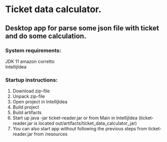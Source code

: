 # Ticket data calculator.
## Desktop app for parse some json file with ticket and do some calculation.

### System requirements:
JDK 11 amazon corretto  
IntellijIdea

### Startup instructions:
1. Download zip-file
2. Unpack zip-file
3. Open project in IntellijIdea
4. Build project
5. Build artifacts
6. Start up java -jar ticket-reader.jar or from Main in IntellijIdea
   (ticket-reader.jar is located out/artifacts/ticket_data_calculator_jar)
7. You can also start app without following the previous steps from ticket-reader.jar from /resources
